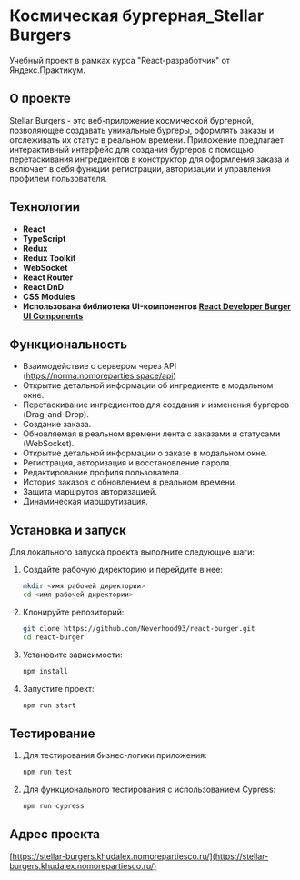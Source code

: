 # **Космическая бургерная_Stellar Burgers**

Учебный проект в рамках курса "React-разработчик" от Яндекс.Практикум.

## О проекте
Stellar Burgers - это веб-приложение космической бургерной, позволяющее создавать уникальные бургеры, оформлять заказы и отслеживать их статус в реальном времени. Приложение предлагает интерактивный интерфейс для создания бургеров с помощью перетаскивания ингредиентов в конструктор для оформления заказа и включает в себя функции регистрации, авторизации и управления профилем пользователя.

## Технологии
- **React**
- **TypeScript**
- **Redux**
- **Redux Toolkit**
- **WebSocket**
- **React Router**
- **React DnD**
- **CSS Modules**
- **Использована библиотека UI-компонентов [React Developer Burger UI Components](https://github.com/yandex-praktikum/react-developer-burger-ui-components)**

## Функциональность
- Взаимодействие с сервером через API (https://norma.nomoreparties.space/api)
- Открытие детальной информации об ингредиенте в модальном окне.
- Перетаскивание ингредиентов для создания и изменения бургеров (Drag-and-Drop).
- Создание заказа.
- Обновляемая в реальном времени лента с заказами и статусами (WebSocket).
- Открытие детальной информации о заказе в модальном окне.
- Регистрация, авторизация и восстановление пароля.
- Редактирование профиля пользователя.
- История заказов с обновлением в реальном времени.
- Защита маршрутов авторизацией.
- Динамическая маршрутизация.

## Установка и запуск
Для локального запуска проекта выполните следующие шаги:

1. Создайте рабочую директорию и перейдите в нее:
    ```sh
    mkdir <имя рабочей директории>
    cd <имя рабочей директории>
    ```

2. Клонируйте репозиторий:
    ```sh
    git clone https://github.com/Neverhood93/react-burger.git
    cd react-burger
    ```

3. Установите зависимости:
    ```sh
    npm install
    ```

4. Запустите проект:
    ```sh
    npm run start
    ```

## Тестирование
1. Для тестирования бизнес-логики приложения:
    ```sh
    npm run test
    ```
2. Для функционального тестирования с использованием Cypress:
    ```sh
    npm run cypress
    ```

## Адрес проекта
[https://stellar-burgers.khudalex.nomorepartiesco.ru/](https://stellar-burgers.khudalex.nomorepartiesco.ru/)